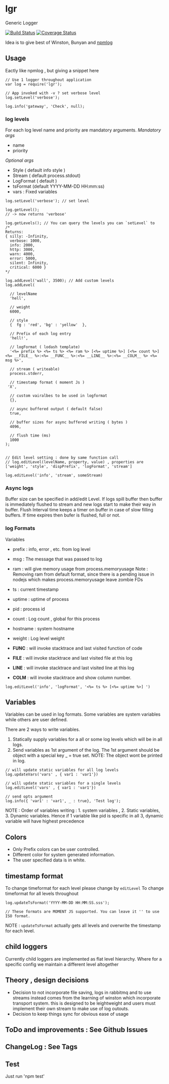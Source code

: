 # lgr
Generic Logger

[![Build Status](https://travis-ci.org/paytm/lgr.svg?branch=master)](https://travis-ci.org/paytm/lgr)
[![Coverage Status](https://coveralls.io/repos/github/paytm/lgr/badge.svg?branch=master)](https://coveralls.io/github/paytm/lgr?branch=master)

Idea is to give best of Winston, Bunyan and [npmlog](https://github.com/npm/npmlog)

## Usage
Eactly like npmlog , but giving a snippet here
```
// Use 1 logger throughout application
var log = require('lgr');

// App invoked with -v ? set verbose level
log.setLevel('verbose');

log.info('gateway', 'Check', null);
```


### log levels
For each log level name and priority are mandatory arguments.
*Mandatory args*
 - name
 - priority

*Optional args*
 - Style ( default info style )
 - Stream ( default process.stdout)
 - LogFormat ( default )
 - tsFormat (default YYYY-MM-DD HH:mm:ss)
 - vars : Fixed variables

```
log.setLevel('verbose'); // set level 

log.getLevel();
// -> now returns 'verbose'

log.getLevels(); // You can query the levels you can `setLevel` to
/*
Returns:
{ silly: -Infinity,
  verbose: 1000,
  info: 2000,
  http: 3000,
  warn: 4000,
  error: 5000,
  silent: Infinity,
  critical: 6000 }
*/

log.addLevel('wall', 3500); // Add custom levels
log.addLevel(

  // levelName
  'hell',

  // weight
  6000,

  // style
  {  fg : 'red', 'bg' : 'yellow'  },

  // Prefix of each log entry
  'hell!',

  // logFormat ( lodash template)
  '<%= prefix %> <%= ts %> <%= ram %> [<%= uptime %>] [<%= count %>] <%= __FILE__ %>:<%= __FUNC__ %>:<%= __LINE__ %>:<%= __COLM__ %> <%= msg %>',

  // stream ( writeable)
  process.stderr,

  // timestamp format ( moment Js )
 'X',
 
  // custom vairalbes to be used in logformat
  {},

  // async buffered output ( default false)
  true,

  // buffer sizes for async buffered writing ( bytes )
  4096,

  // flush time (ms)
  1000
);


// Edit level setting : done by same function call
// log.editLevel(levelName, property, value) , properties are ['weight', 'style', 'dispPrefix', 'logFormat', 'stream']

log.editLevel('info', 'stream', someStream)

```


### Async logs
Buffer size can be specified in add/edit Level. If logs spill buffer then buffer is immediately flushed to stream and new logs start to make their way in buffer.
Flush Interval time keeps a timer on buffer in case of slow filling buffers. If time expires then bufer is flushed, full or not.


### log Formats
Variables
 - prefix : info, error , etc. from log level
 - msg : The message that was passed to log


 - ram : will give memory usage from process.memoryusage
    Note : Removing ram from default format, since there is a pending issue in nodejs which makes process.memoryusage leave zombie FDs

 - ts : current timestamp
 - uptime : uptime of process
 - pid : process id
 - count : Log count , global for this process
 - hostname : system hostname
 - weight : Log level weight
 - __FUNC__ : will invoke stacktrace and last visited function of code
 - __FILE__ : will invoke stacktrace and last visited file at this log
 - __LINE__ : will invoke stacktrace and last visited line at this log
 - __COLM__ : will invoke stacktrace and show column number.

```
log.editLevel('info', 'logFormat', '<%= ts %> [<%= uptime %>] ')

```

## Variables
Variables can be used in log formats. Some variables are system variables while others are user defined.

There are 2 ways to write variables. 
1. Statically supply variables for a all or some log levels which will be in all logs.
2. Send variables as 1st argument of the log. The 1st argument should be object with a special key _ = true set. NOTE: The object wont be printed in log.
```
// will update static variables for all log levels
log.updateVars('vars' , { var1 : 'var1'})

// will update static variables for a single levels
log.editLevel('vars' , { var1 : 'var1'})

// send opts argument
log.info({ 'var1' : 'var1', _ : true}, 'Test log');
```

NOTE : Order of variables writing : 1. system variables , 2. Static variables, 3. Dynamic variables. Hence if 1 variable like pid is specific in all 3, dynamic variable will have highest precedence

## Colors
 - Only Prefix colors can be user controlled.
 - Different color for system generated information.
 - The user specified data is in white.

## timestamp format
To change timeformat for each level please change by `editLevel` 
To change timeformat for all levels throughout 
```
log.updateTsFormat('YYYY-MM-DD HH:MM:SS.sss');

// These formats are MOMENT JS supported. You can leave it '' to use ISO format.
```

NOTE : `updateTsFormat`  actually gets all levels and overwrite the timestamp for each level.

## child loggers
Currently child loggers are implemented as flat level hierarchy. Where for a specific config we maintain a different level altogether

## Theory , design decisions
- Decision to not incorporate file saving, logs in rabbitmq and to use streams instead comes from the learning of winston which incorporate transport system. this is designed to be leightweight and users must implement their own stream to make use of log outouts.
- Decision to keep things sync for obvious ease of usage

## ToDo and improvements : See Github Issues

## ChangeLog : See Tags

## Test
Just run 'npm test'
